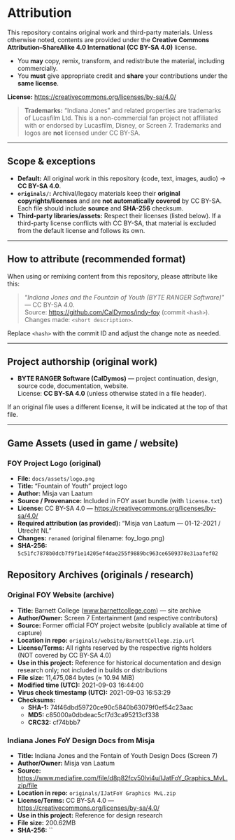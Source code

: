# Attribution

This repository contains original work and third-party materials. Unless otherwise noted, contents are provided under the **Creative Commons Attribution–ShareAlike 4.0 International (CC BY-SA 4.0)** license.

- You **may** copy, remix, transform, and redistribute the material, including commercially.
- You **must** give appropriate credit and **share** your contributions under the **same license**.

**License:** https://creativecommons.org/licenses/by-sa/4.0/

> **Trademarks:** “Indiana Jones” and related properties are trademarks of Lucasfilm Ltd. This is a non-commercial fan project not affiliated with or endorsed by Lucasfilm, Disney, or Screen 7. Trademarks and logos are **not** licensed under CC BY-SA.

---

## Scope & exceptions

- **Default:** All original work in this repository (code, text, images, audio) → **CC BY-SA 4.0**.
- **`originals/`:** Archival/legacy materials keep their **original copyrights/licenses** and are **not automatically covered** by CC BY-SA. Each file should include **source** and **SHA-256** checksum.
- **Third-party libraries/assets:** Respect their licenses (listed below). If a third-party license conflicts with CC BY-SA, that material is excluded from the default license and follows its own.

---

## How to attribute (recommended format)

When using or remixing content from this repository, please attribute like this:

> “*Indiana Jones and the Fountain of Youth (BYTE RANGER Software)*” — CC BY-SA 4.0.  
> Source: https://github.com/CalDymos/indy-foy (commit `<hash>`). Changes made: `<short description>`.

Replace `<hash>` with the commit ID and adjust the change note as needed.

---

## Project authorship (original work)

- **BYTE RANGER Software (CalDymos)** — project continuation, design, source code, documentation, website.  
  License: **CC BY-SA 4.0** (unless otherwise stated in a file header).

If an original file uses a different license, it will be indicated at the top of that file.

---

## Game Assets (used in game / website)

### FOY Project Logo (original)
- **File:** `docs/assets/logo.png`
- **Title:** “Fountain of Youth” project logo
- **Author:** Misja van Laatum
- **Source / Provenance:** Included in FOY asset bundle (with `license.txt`)
- **License:** CC BY-SA 4.0 — https://creativecommons.org/licenses/by-sa/4.0/
- **Required attribution (as provided):** “Misja van Laatum — 01-12-2021 / Utrecht NL”
- **Changes:** `renamed` (original filename: foy_logo.png)
- **SHA-256:** `5c51fc7878b0dcb7f9f1e14205ef4dae255f9889bc963ce6509378e31aafef02`

## Repository Archives (originals / research)

### Original FOY Website (archive)
- **Title:** Barnett College (www.barnettcollege.com) — site archive
- **Author/Owner:** Screen 7 Entertainment (and respective contributors)
- **Source:** Former official FOY project website (publicly available at time of capture)
- **Location in repo:** `originals/website/BarnettCollege.zip.url`
- **License/Terms:** All rights reserved by the respective rights holders (NOT covered by CC BY-SA 4.0)
- **Use in this project:** Reference for historical documentation and design research only; not included in builds or distributions
- **File size:** 11,475,084 bytes (≈ 10.94 MiB)
- **Modified time (UTC):** 2021-09-03 16:44:00
- **Virus check timestamp (UTC):** 2021-09-03 16:53:29
- **Checksums:**
  - **SHA-1:** 74f46dbd59720ce90c5840b63079f0ef54c23aac
  - **MD5:** c85000a0dbdeac5cf7d3ca95213cf338
  - **CRC32:** cf74bbb7

### Indiana Jones FoY Design Docs from Misja
- **Title:** Indiana Jones and the Fontain of Youth Design Docs (Screen 7)
- **Author/Owner:** Misja van Laatum
- **Source:** https://www.mediafire.com/file/d8p82fcv50lvi4u/IJatFoY_Graphics_MvL.zip/file
- **Location in repo:** `originals/IJatFoY Graphics MvL.zip`
- **License/Terms:** CC BY-SA 4.0 — https://creativecommons.org/licenses/by-sa/4.0/
- **Use in this project:** Reference for design research
- **File size:** 200.62MB
- **SHA-256:** ``

